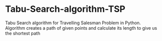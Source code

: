 # Tabu-Search-algorithm-TSP
Tabu Search algorithm for Travelling Salesman Problem in Python. Algorithm creates a path of given points and calculate its length to give us the shortest path
